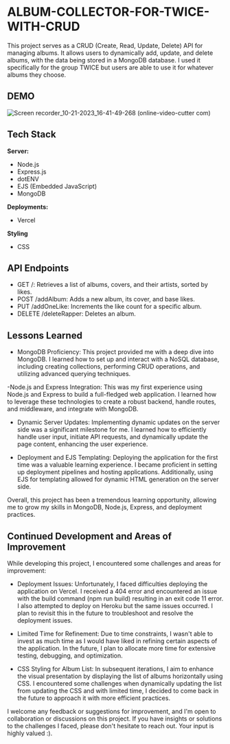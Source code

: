 # ALBUM-COLLECTOR-FOR-TWICE-WITH-CRUD
This project serves as a CRUD (Create, Read, Update, Delete) API for managing albums. It allows users to dynamically add, update, and delete albums, with the data being stored in a MongoDB database. I used it specifically for the group TWICE but users are able to use it for whatever albums they choose. 
## DEMO
![Screen recorder_10-21-2023_16-41-49-268 (online-video-cutter com)](https://github.com/aleung910/Simple-Twice-API/assets/138654250/5c753eb0-d3a9-4860-9424-ccbdf8938907)
## Tech Stack
**Server:**
- Node.js
- Express.js
- dotENV
- EJS (Embedded JavaScript)
- MongoDB

**Deployments:**
- Vercel

**Styling**
- CSS

## API Endpoints
- GET /: Retrieves a list of albums, covers, and their artists, sorted by likes.
- POST /addAlbum: Adds a new album, its cover, and base likes.
- PUT /addOneLike: Increments the like count for a specific album.
- DELETE /deleteRapper: Deletes an album.

## Lessons Learned
- MongoDB Proficiency: This project provided me with a deep dive into MongoDB. I learned how to set up and interact with a NoSQL database, including creating collections, performing CRUD operations, and utilizing advanced querying techniques.

-Node.js and Express Integration: This was my first experience using Node.js and Express to build a full-fledged web application. I learned how to leverage these technologies to create a robust backend, handle routes, and middleware, and integrate with MongoDB.

- Dynamic Server Updates: Implementing dynamic updates on the server side was a significant milestone for me. I learned how to efficiently handle user input, initiate API requests, and dynamically update the page content, enhancing the user experience.

- Deployment and EJS Templating: Deploying the application for the first time was a valuable learning experience. I became proficient in setting up deployment pipelines and hosting applications. Additionally, using EJS for templating allowed for dynamic HTML generation on the server side.

Overall, this project has been a tremendous learning opportunity, allowing me to grow my skills in MongoDB, Node.js, Express, and deployment practices.

## Continued Development and Areas of Improvement
While developing this project, I encountered some challenges and areas for improvement:

- Deployment Issues: Unfortunately, I faced difficulties deploying the application on Vercel. I received a 404 error and encountered an issue with the build command (npm run build) resulting in an exit code 11 error. I also attempted to deploy on Heroku but the same issues occurred. I plan to revisit this in the future to troubleshoot and resolve the deployment issues.

- Limited Time for Refinement: Due to time constraints, I wasn't able to invest as much time as I would have liked in refining certain aspects of the application. In the future, I plan to allocate more time for extensive testing, debugging, and optimization.

- CSS Styling for Album List: In subsequent iterations, I aim to enhance the visual presentation by displaying the list of albums horizontally using CSS. I encountered some challenges when dynamically updating the list from updating the CSS and with limited time, I decided to come back in the future to approach it with more efficient practices.

I welcome any feedback or suggestions for improvement, and I'm open to collaboration or discussions on this project. If you have insights or solutions to the challenges I faced, please don't hesitate to reach out. Your input is highly valued :). 
